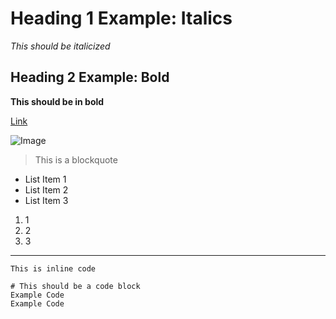 # Heading 1 Example: Italics
*This should be italicized*
## Heading 2 Example: Bold
**This should be in bold**

[Link](https://docs.google.com/document/d/148hWoknKv6EBtrupbByfiEkY2fpAf14xnabE8yue_5Q/edit)

![Image](http://www.onextrapixel.com/wp-content/uploads/2013/07/shutterstock-1.jpg)

> This is a blockquote

* List Item 1
* List Item 2
* List Item 3

1. 1
2. 2
3. 3

---

`This is inline code`

```
# This should be a code block
Example Code
Example Code
```
